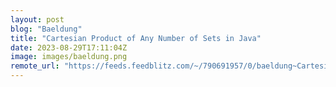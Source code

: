 ```yaml
---
layout: post
blog: "Baeldung"
title: "Cartesian Product of Any Number of Sets in Java"
date: 2023-08-29T17:11:04Z
image: images/baeldung.png
remote_url: "https://feeds.feedblitz.com/~/790691957/0/baeldung~Cartesian-Product-of-Any-Number-of-Sets-in-Java"
---
```

